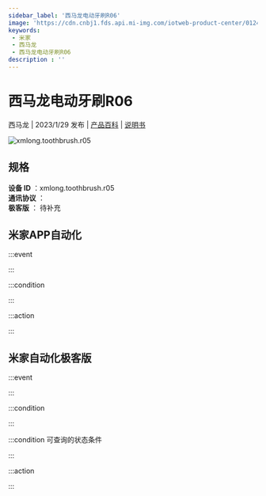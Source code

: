 ```yaml
---
sidebar_label: '西马龙电动牙刷R06'
image: 'https://cdn.cnbj1.fds.api.mi-img.com/iotweb-product-center/0124d643557154160bd8350872b4090f_1667790034759.png?GalaxyAccessKeyId=AKVGLQWBOVIRQ3XLEW&Expires=9223372036854775807&Signature=a0cIGK/PqJ4z8Fu88vqqyHHQUng='
keywords: 
 - 米家
 - 西马龙
 - 西马龙电动牙刷R06
description : ''
---
```

# 西马龙电动牙刷R06

西马龙 | 2023/1/29 发布 | [产品百科](https://home.mi.com/webapp/content/baike/product/index.html?model=xmlong.toothbrush.r05/) | [说明书](https://home.mi.com/views/introduction.html?model=xmlong.toothbrush.r05&region=cn)

![xmlong.toothbrush.r05](https://cdn.cnbj1.fds.api.mi-img.com/iotweb-product-center/0124d643557154160bd8350872b4090f_1667790034759.png?GalaxyAccessKeyId=AKVGLQWBOVIRQ3XLEW&Expires=9223372036854775807&Signature=a0cIGK/PqJ4z8Fu88vqqyHHQUng=)

## 规格  
> 
**设备 ID** ：xmlong.toothbrush.r05  
**通讯协议** ：  
**极客版**  ： 待补充 


## 米家APP自动化  

:::event  

:::

:::condition  

:::

:::action   

:::

## 米家自动化极客版  

:::event  

:::

:::condition  

:::

:::condition 可查询的状态条件  

:::

:::action  

:::

        
